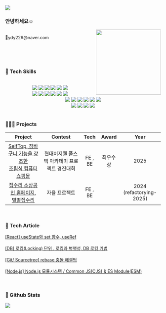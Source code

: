 <div align= "left">
    <img src="https://capsule-render.vercel.app/api?type=waving&color=0:ffcaca,100:fefbfb&height=120&width=400&text=&animation=&fontColor=000000&fontSize=70" />
</div>




### 안녕하세요☺️ 
<img src="https://github.com/user-attachments/assets/99fb28dc-19d1-4ff1-adbc-f4725aa647a1" width="210" height="210" align="right" />     


<br>
💌ydy229@naver.com </samp> 
<br>
<br>
<br>
<br>
<br>

### 🐼 Tech Skills
<br/>
<div>
    <div align= "center"> 
        <img src="https://img.shields.io/badge/java-007396?style=for-the-badge&logo=java&logoColor=white">
        <img src="https://img.shields.io/badge/c++-%2300599C.svg?style=for-the-badge&logo=c%2B%2B&logoColor=white">
        <img src="https://img.shields.io/badge/Javascript-F7DF1E?style=for-the-badge&logo=Javascript&logoColor=white">
        <img src="https://img.shields.io/badge/Spring-6DB33F?style=for-the-badge&logo=Spring&logoColor=white">
        <img src="https://img.shields.io/badge/springboot-6DB33F?style=for-the-badge&logo=springboot&logoColor=white">
        <img src="https://img.shields.io/badge/MySQL-4479A1?style=for-the-badge&logo=MySQL&logoColor=white"> 
      <br/>
        <img src="https://img.shields.io/badge/amazonaws-232F3E?style=for-the-badge&logo=amazonaws&logoColor=white">
        <img src="https://img.shields.io/badge/react-61DAFB?style=for-the-badge&logo=react&logoColor=black">
        <img src="https://img.shields.io/badge/Node.js-339933?style=for-the-badge&logo=Node.js&logoColor=white">
        <img src="https://img.shields.io/badge/HTML5-E34F26?style=for-the-badge&logo=HTML5&logoColor=white">
        <img src="https://img.shields.io/badge/Vue.js-4FC08D?style=for-the-badge&logo=Vue.js&logoColor=white">
        <img src="https://img.shields.io/badge/NPM-%23CB3837.svg?style=for-the-badge&logo=npm&logoColor=white">
      <br/>
        <img src="https://img.shields.io/badge/vercel-%23000000.svg?style=for-the-badge&logo=vercel&logoColor=white">
        <img src="https://img.shields.io/badge/CSS3-1572B6?style=for-the-badge&logo=CSS3&logoColor=white">
        <img src="https://img.shields.io/badge/Figma-F24E1E?style=for-the-badge&logo=Figma&logoColor=white">
        <img src="https://img.shields.io/badge/Github-181717?style=for-the-badge&logo=Github&logoColor=white">
        <img src="https://img.shields.io/badge/Git-F05032?style=for-the-badge&logo=Git&logoColor=white">
        <img src="https://img.shields.io/badge/nginx-%23009639.svg?style=for-the-badge&logo=nginx&logoColor=white">
      <br/>
        <img src="https://img.shields.io/badge/jQuery-0769AD?style=for-the-badge&logo=jQuery&logoColor=white">
        <img src="https://img.shields.io/badge/Oracle-F80000?style=for-the-badge&logo=Oracle&logoColor=white">
        <img src="https://img.shields.io/badge/apache tomcat-F8DC75?style=for-the-badge&logo=apachetomcat&logoColor=white">
        <img src="https://img.shields.io/badge/MDN_Web_Docs-black?style=for-the-badge&logo=mdnwebdocs&logoColor=white">
     </div>
</div>
&nbsp;

### 👩🏻‍💻 Projects
|Project|Contest|Tech| Award |Year|
|:---:|:---:|:---:|:---:|:---:|
|[SelfTop, 장바구니 기능을 강조한<br>  조립식 컴퓨터 쇼핑몰](https://github.com/Dipory-Dev/SelfTop)| 현대이지웰 풀스택 아카데미 프로젝트 경진대회 | FE , BE |  최우수상  | 2025 |
|[집수리 소상공인 홈페이지, 별별집수리](https://github.com/soonybutter/com.com.star)| 자율 프로젝트 | FE , BE |    | 2024 <br>(refactorying-2025) |
  

&nbsp;




### 🌼 Tech Article
[[React] useState와 set 함수, useRef](https://soonybutter.tistory.com/122) <br><br>
[[DB] 로킹(Locking) 단위 , 로킹과 병행성, DB 로킹 기법](https://soonybutter.tistory.com/113)<br><br>
[[Git/ Sourcetree] rebase 충돌 해결법](https://soonybutter.tistory.com/103)<br><br>
[[Node.js] Node.js 모듈시스템 / Common JS(CJS) & ES Module(ESM)](https://soonybutter.tistory.com/120)<br><br>
&nbsp;&nbsp;&nbsp;


### 🏅 Github Stats
<div style="text-align: left;"> 
    <div align= "left"> 
        <img src="https://github-readme-stats.vercel.app/api/top-langs/?username=soonybutter&layout=compact&bg_color=60,ffffff,ffffff&title_color=dfaaaa&text_color=dfaaaa"/> 
    </div> 
</div>

<br>
<br>
<br>

    
    
